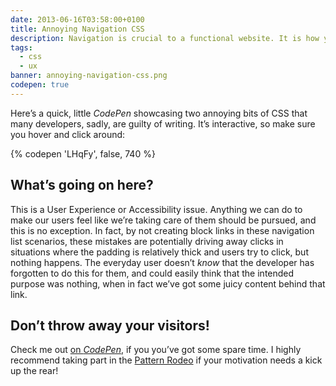 ```yaml
---
date: 2013-06-16T03:58:00+0100
title: Annoying Navigation CSS
description: Navigation is crucial to a functional website. It is how your users find the information they're after; get it right, and your users are happy—get it wrong, and they go insane!
tags:
  - css
  - ux
banner: annoying-navigation-css.png
codepen: true
---
```


Here’s a quick, little *CodePen* showcasing two annoying bits of CSS that many developers, sadly, are guilty of writing. It’s interactive, so make sure you hover and click around:

{% codepen 'LHqFy', false, 740 %}


## What’s going on here?

This is a User Experience or Accessibility issue. Anything we can do to make our users feel like we’re taking care of them should be pursued, and this is no exception. In fact, by not creating block links in these navigation list scenarios, these mistakes are potentially driving away clicks in situations where the padding is relatively thick and users try to click, but nothing happens. The everyday user doesn’t *know* that the developer has forgotten to do this for them, and could easily think that the intended purpose was nothing, when in fact we’ve got some juicy content behind that link.


## Don’t throw away your visitors!

Check me out [on *CodePen*](https://codepen.io/chrisburnell "Chris Burnell on CodePen"), if you you’ve got some spare time. I highly recommend taking part in the [Pattern Rodeo](https://blog.codepen.io/rodeo/ "The Pattern Rodeo") if your motivation needs a kick up the rear!
